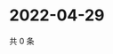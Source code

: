 # 2022-04-29

共 0 条

<!-- BEGIN WEIBO -->
<!-- 最后更新时间 Fri Apr 29 2022 18:17:12 GMT+0800 (China Standard Time) -->

<!-- END WEIBO -->
